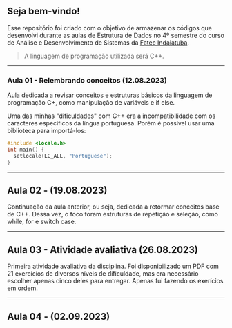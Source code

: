 ## Seja bem-vindo!
Esse repositório foi criado com o objetivo de armazenar os códigos que desenvolvi durante as aulas de Estrutura de Dados no 4º semestre do curso de Análise e Desenvolvimento de Sistemas da [Fatec Indaiatuba](http://www.fatecid.com.br/site/).

> A linguagem de programação utilizada será C++.

***

### Aula 01 - Relembrando conceitos (12.08.2023)
Aula dedicada a revisar conceitos e estruturas básicos da linguagem de programação C+, como manipulação de variáveis e if else.

Uma das minhas "dificuldades" com C++ era a incompatibilidade com os caracteres específicos da língua portuguesa. Porém é possível usar uma biblioteca para importá-los:
```cpp
#include <locale.h>
int main() {
  setlocale(LC_ALL, "Portuguese");
}
```

***

## Aula 02 - (19.08.2023)
Continuação da aula anterior, ou seja, dedicada a retormar conceitos base de C++. Dessa vez, o foco foram estruturas de repetição e seleção, como while, for e switch case.

***

## Aula 03 - Atividade avaliativa (26.08.2023)
Primeira atividade avaliativa da disciplina. Foi disponibilizado um PDF com 21 exercícios de diversos níveis de dificuldade, mas era necessário escolher apenas cinco deles para entregar. Apenas fui fazendo os exerícios em ordem.

***

## Aula 04 - (02.09.2023)
